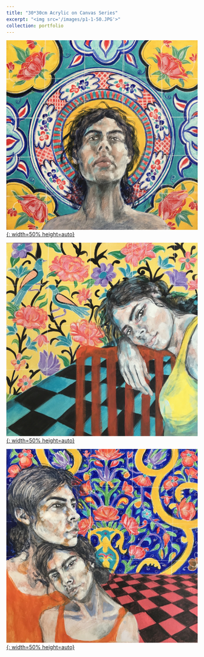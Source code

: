 ```yaml
---
title: "30*30cm Acrylic on Canvas Series"
excerpt: "<img src='/images/p1-1-50.JPG'>"
collection: portfolio
---
```



[ ![](/images/p1-1-50.JPG){: width=50% height=auto}](/images/p1-1.JPG)

[ ![](/images/p1-2-50.JPG){: width=50% height=auto}](/images/p1-2.JPG)

[ ![](/images/p1-3-50.JPG){: width=50% height=auto}](/images/p1-3.JPG)
